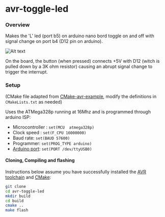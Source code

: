 avr-toggle-led
=================

### Overview

Makes the 'L' led (port b5) on arduino nano bord toggle on and off with signal change on port b4 (D12 pin on arduino).

![Alt text](https://media.giphy.com/media/PBXShNnOKkAo4mBRw3/giphy.gif)

On the board, the button (when pressed) connects +5V with D12 (witch is pulled down by a 3K ohm resistor) causing an abrupt signal change to trigger the interrupt.


### Setup

(CMake file adapted from [CMake-avr-example](https://github.com/patrick--/CMake-avr-example.git), modify the definitions in `CMakeLists.txt` as needed)

Uses the ATMega328p running at 16Mhz and is programmed through arduino ISP:

* Microcontroller : `set(MCU  atmega328p)`
* Clock speed : `set(F_CPU 16000000)`
* Baud rate: `set(BAUD 57600)`
* Programmer: `set(PROG_TYPE arduino)`
* [Arduino port](https://www.mathworks.com/help/supportpkg/arduinoio/ug/find-arduino-port-on-windows-mac-and-linux.html): `set(PORT /dev/ttyUSB0)`


#### Cloning, Compiling and flashing
Instructions below assume you have successfully installed the [AVR toolchain](https://www.nongnu.org/avr-libc/user-manual/overview.html) and [CMake](http://www.cmake.org/):
```sh
git clone 
cd avr-toggle-led
mkdir build
cd build
cmake ..
make flash
```
